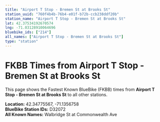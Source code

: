 ```yaml
---
title: "Airport T Stop - Bremen St at Brooks St"
station_uuid: "760f4b4b-76b4-e01f-b72b-ccb238ddf20b"
station_name: "Airport T Stop - Bremen St at Brooks St"
lat: 42.37534192670574
lng: -71.03128910064696
bluebike_ids: ["214"]
all_names: ["Airport T Stop - Bremen St at Brooks St"]
type: "station"
---
```


# FKBB Times from Airport T Stop - Bremen St at Brooks St

This page shows the Fastest Known BlueBike (FKBB) times from **Airport T Stop - Bremen St at Brooks St** to all other stations.

**Location:** 42.34775567, -71.1356758  
**BlueBike Station IDs:** D32072  
**All Known Names:** Walbridge St at Commonwealth Ave

